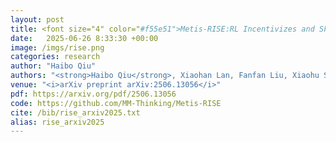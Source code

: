 ```yaml
---
layout: post
title: <font size="4" color="#f55e51">Metis-RISE:RL Incentivizes and SFT Enhances Multimodal Reasoning Model Learning</font>
date:   2025-06-26 8:33:30 +00:00
image: /imgs/rise.png
categories: research
author: "Haibo Qiu"
authors: "<strong>Haibo Qiu</strong>, Xiaohan Lan, Fanfan Liu, Xiaohu Sun, Delian Ruan, Peng Shi and Lin Ma"
venue: "<i>arXiv preprint arXiv:2506.13056</i>"
pdf: https://arxiv.org/pdf/2506.13056
code: https://github.com/MM-Thinking/Metis-RISE
cite: /bib/rise_arxiv2025.txt
alias: rise_arxiv2025
---
```

